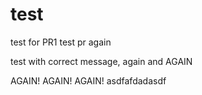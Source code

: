 # test

test for PR1
test pr again

test with correct message, again and AGAIN

AGAIN! AGAIN! AGAIN!
asdfafdadasdf
